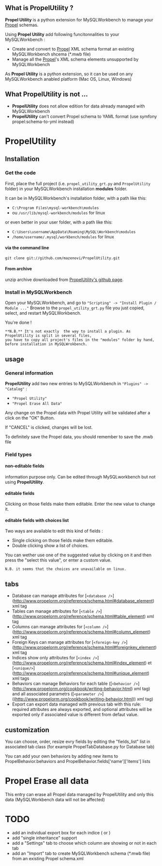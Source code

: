 What is PropelUtility ?
------------
**Propel Utility** is a python extension for MySQLWorkbench to manage your [Propel](http://www.propelorm.org) schemas.

Using **Propel Utility** add following funcitonnalities to your MySQLWorkbench :

* Create and convert to [Propel](http://www.propelorm.org) XML schema format an existing MySQLWorkbench shcema (*.mwb file)
* Manage all the [Propel](http://www.propelorm.org)'s XML schema elements unsupported by MySQLWorkbench

As **Propel Utility** is a python extension, so it can be used on any MySQLWorkbench anabled platform (Mac OS, Linux, Windows)

What PropelUtility is not ...
------------
* **PropelUtility** does not allow edition for data already managed with MySQLWorkbench
* **PropelUtility** can't convert Propel schema to YAML format (use symfony propel:schema-to-yml instead)

PropelUtility
================

Installation
------------

### Get the code

First, place the full project (i.e. `propel_utility_grt.py` and `PropelUtility` folder) in your MySQLWorkbench installation **modules** folder.

It can be in MySQLWorkbench's installation folder, with a path like this:

* `C:\Program Files\mysql-workbench\modules`
* ou `/usr/lib/mysql-workbench/modules` for linux

or even better in your user folder, with a path like this:

* `C:\Users\username\AppData\Roaming\MySQL\Workbench\modules`
* `/home/username/.mysql/workbench/modules` for linux
 

#### via the command line

`git clone git://github.com/mazenovi/PropelUtility.git`

#### From archive

unzip archive downloaded from [PropelUtility's github page](https://github.com/mazenovi/PropelUtility).
  
### Install in MySQLWorkbench

Open your MySQLWorkbench, and go to `"Scripting" -> "Install Plugin / Module ..."`
Browse to the `propel_utility_grt.py` file you just copied, select, and restart MySQLWorkbench.

You're done !

    **N.B.** It's not exactly  the way to install a plugin. As PropelUtility is split in several files, 
    you have to copy all project's files in the "modules" folder by hand, before installation in MySQLWrokbench.

usage
------------

### General information

**PropelUtility** add two new entries to MySQLWorkbench in `"Plugins" -> "Catalog"` :

* `"Propel Utility"`
* `"Propel Erase All Data"`

Any change on the Propel data with Propel Utility  will be validated after a click on the "OK" Button.

If "CANCEL" is clicked, changes will be lost.

To definitely save the Propel data, you should remember to save the .mwb file
    
### Field types

#### non-editable fields

information purpose only. Can be edited through MySQLworkbench but not using **PropelUtility**.

#### editable fields

Clicking on those fields make them editable. Enter the new value to change it.

#### editable fields with choices list

Two ways are available to edit this kind of fields :

* Single clicking on those fields make them editable.
* Double clicking show a list of choices.

You can wether use one of the suggested value by clicking on it and then press the "select this value", 
or enter a custom value.

    N.B. it seems that the choices are unavailable on linux.

tabs
------------

* Database can manage attributes for [`<database />`] (http://www.propelorm.org/reference/schema.html#database_element) xml tag  
* Tables can manage attributes for [`<table />`] (http://www.propelorm.org/reference/schema.html#table_element) xml tag 
* Columns can manage attributes for [`<column />`] (http://www.propelorm.org/reference/schema.html#column_element) xml tag 
* Foreign Keys can manage attributes for [`<foreign-key />`] (http://www.propelorm.org/reference/schema.html#foreignkey_element) xml tag 
* Indices show only attributes for  [`<index />`] (http://www.propelorm.org/reference/schema.html#index_element) et [`<unique/>`] (http://www.propelorm.org/reference/schema.html#unique_element) xml tags
* Behaviors can manage Behaviors for each table ([`<behavior />`] (http://www.propelorm.org/cookbook/writing-behavior.html) xml tag) and all associated parametrs ([`<parameter />`] ((http://www.propelorm.org/cookbook/writing-behavior.html)) xml tag)
* Export can export data managed with previous tab with this rule: required attributes are always exported, and optional attributes will be exported only if associated value is different from defaut value.

customization
------------

You can choose, order, resize evry fields by editing the "fields_list" list in associated tab class (for example PropelTabDatabase.py for Database tab)
 
You can add your own behaviors by adding new items to PropelBehavior.behaviors and PropelBehavior.fields['name']['items'] lists

Propel Erase all data
================

This entry can erase all Propel data managed by PropelUtility and only this data (MySQLWorkbench data will not be affected)

TODO
================
* add an individual export box for each indice (<index /> or <unique />)
* add "single inheritance" support
* add a "Settings" tab to choose which column are showing or not in each tab 
* add an "Import" tab to create MySQLWorkbench schema (*.mwb file) from an existing Propel schema.xml